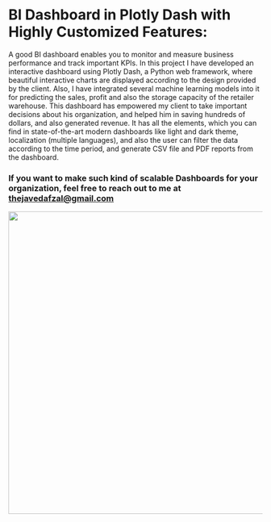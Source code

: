 # BI Dashboard in Plotly Dash with Highly Customized Features:


<p> A good BI dashboard enables you to monitor and measure business performance and track important KPIs.  In this project I have developed an interactive dashboard using Plotly Dash, a Python web framework, where beautiful interactive charts are displayed according to the design provided by the client. Also, I have integrated several machine learning models into it for predicting the sales, profit and also the storage capacity of the retailer warehouse. This dashboard has empowered my client to take important decisions about his organization, and helped him in saving hundreds of dollars, and also generated revenue. It has all the elements, which you can find in state-of-the-art modern dashboards like light and dark theme, localization (multiple languages), and also the user can filter the data according to the time period, and generate CSV file and PDF reports from the dashboard. </p>



### If you want to make such kind of scalable Dashboards for your organization, feel free to reach out to me at  thejavedafzal@gmail.com


<img src="https://github.com/waleedjmm/dashboard/blob/main/BI_Best.gif" width="800" height="600" />
